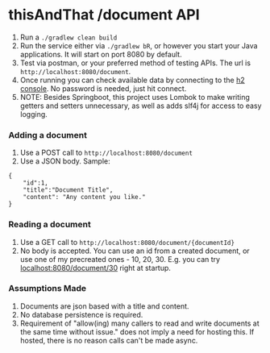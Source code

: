 # thisAndThat /document API

1. Run a `./gradlew clean build`
2. Run the service either via `./gradlew bR`, or however you start your Java applications. It will start on port 8080 by default.
3. Test via postman, or your preferred method of testing APIs. The url is `http://localhost:8080/document`. 
4. Once running you can check available data by connecting to the [h2 console](http://localhost:8080/h2-console/). No password is needed, just hit connect.
5. NOTE: Besides Springboot, this project uses Lombok to make writing getters and setters unnecessary, as well as adds slf4j for access to easy logging.

### Adding a document
1. Use a POST call to `http://localhost:8080/document`
2. Use a JSON body. Sample:
```
{
	"id":1,
	"title":"Document Title",
	"content": "Any content you like."
}
```

### Reading a document
1. Use a GET call to `http://localhost:8080/document/{documentId}`
2. No body is accepted. You can use an id from a created document, or use one of my precreated ones - 10, 20, 30. E.g. you can try [localhost:8080/document/30](http://localhost:8080/document/30) right at startup.


### Assumptions Made
1. Documents are json based with a title and content.
2. No database persistence is required.
3. Requirement of "allow(ing) many callers to read and write documents at the same time without issue." does not imply a need for hosting this. If hosted, there is no reason calls can't be made async.

